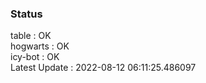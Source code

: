 ### Status


table : OK  
hogwarts : OK  
icy-bot : OK  
Latest Update : 2022-08-12 06:11:25.486097
